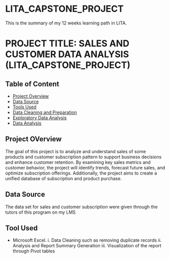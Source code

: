 # LITA_CAPSTONE_PROJECT
This is the summary of my 12 weeks learning path in LITA. 
# PROJECT TITLE: SALES AND CUSTOMER DATA ANALYSIS (LITA_CAPSTONE_PROJECT)


## Table of Content
- [Project Overview](https://github.com/PeaceofGoddev/LITA_CAPSTONE_PROJECT/tree/main?tab=readme-ov-file#project-overview)
- [Data Source](https://github.com/PeaceofGoddev/LITA_CAPSTONE_PROJECT/blob/main/README.md#data-source)
- [Tools Used](https://github.com/PeaceofGoddev/LITA_CAPSTONE_PROJECT/tree/main?tab=readme-ov-file#project-overview)
- [Data Cleaning and Preparation](https://github.com/PeaceofGoddev/LITA_CAPSTONE_PROJECT/tree/main?tab=readme-ov-file#project-overview)
- [Exploratory Data Analysis](https://github.com/PeaceofGoddev/LITA_CAPSTONE_PROJECT/tree/main?tab=readme-ov-file#project-overview)
- [Data Analysis](https://github.com/PeaceofGoddev/LITA_CAPSTONE_PROJECT/tree/main?tab=readme-ov-file#project-overview)


## Project OVerview
The goal of this project is to analyze and understand sales of some products and customer subscription pattern to support business decisions and enhance customer retention. By examining key sales metrics and customer behavior, the project will identify trends, forecast future sales, and optimize subscription offerings. Additionally, the project aims to create a unified database of subscription and product purchase.

## Data Source
The data set for sales and customer subscription were given through the tutors of this program on my LMS

## Tool Used
- Microsoft Excel.
  i. Data Cleaning such as removing duplicate records
  ii. Analysis and Report Summary Generation
  iii. Visualization of the report through Pivot tables

